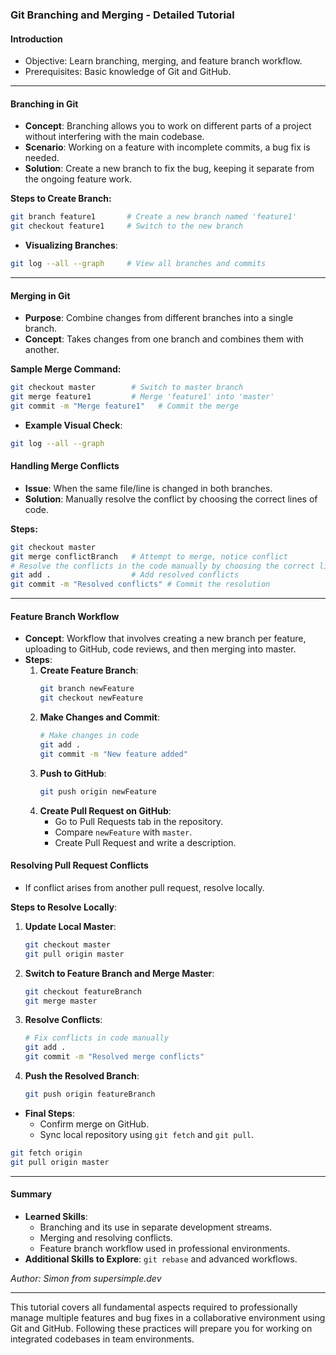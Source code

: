 ### Git Branching and Merging - Detailed Tutorial

#### Introduction

- Objective: Learn branching, merging, and feature branch workflow.
- Prerequisites: Basic knowledge of Git and GitHub.

---

#### Branching in Git

- **Concept**: Branching allows you to work on different parts of a project without interfering with the main codebase.
- **Scenario**: Working on a feature with incomplete commits, a bug fix is needed.
- **Solution**: Create a new branch to fix the bug, keeping it separate from the ongoing feature work.

**Steps to Create Branch:**

```sh
git branch feature1       # Create a new branch named 'feature1'
git checkout feature1     # Switch to the new branch
```

- **Visualizing Branches**:

```sh
git log --all --graph     # View all branches and commits
```

---

#### Merging in Git

- **Purpose**: Combine changes from different branches into a single branch.
- **Concept**: Takes changes from one branch and combines them with another.

**Sample Merge Command:**

```sh
git checkout master        # Switch to master branch
git merge feature1         # Merge 'feature1' into 'master'
git commit -m "Merge feature1"   # Commit the merge
```

- **Example Visual Check**:

```sh
git log --all --graph
```

#### Handling Merge Conflicts

- **Issue**: When the same file/line is changed in both branches.
- **Solution**: Manually resolve the conflict by choosing the correct lines of code.

**Steps:**

```sh
git checkout master
git merge conflictBranch   # Attempt to merge, notice conflict
# Resolve the conflicts in the code manually by choosing the correct lines
git add .                  # Add resolved conflicts
git commit -m "Resolved conflicts" # Commit the resolution
```

---

#### Feature Branch Workflow

- **Concept**: Workflow that involves creating a new branch per feature, uploading to GitHub, code reviews, and then merging into master.
- **Steps**:
  1. **Create Feature Branch**:
     ```sh
     git branch newFeature
     git checkout newFeature
     ```
  2. **Make Changes and Commit**:
     ```sh
     # Make changes in code
     git add .
     git commit -m "New feature added"
     ```
  3. **Push to GitHub**:
     ```sh
     git push origin newFeature
     ```
  4. **Create Pull Request on GitHub**:
     - Go to Pull Requests tab in the repository.
     - Compare `newFeature` with `master`.
     - Create Pull Request and write a description.

#### Resolving Pull Request Conflicts

- If conflict arises from another pull request, resolve locally.

**Steps to Resolve Locally**:

1. **Update Local Master**:
   ```sh
   git checkout master
   git pull origin master
   ```
2. **Switch to Feature Branch and Merge Master**:
   ```sh
   git checkout featureBranch
   git merge master
   ```
3. **Resolve Conflicts**:
   ```sh
   # Fix conflicts in code manually
   git add .
   git commit -m "Resolved merge conflicts"
   ```
4. **Push the Resolved Branch**:
   ```sh
   git push origin featureBranch
   ```

- **Final Steps**:
  - Confirm merge on GitHub.
  - Sync local repository using `git fetch` and `git pull`.

```sh
git fetch origin
git pull origin master
```

---

#### Summary

- **Learned Skills**:
  - Branching and its use in separate development streams.
  - Merging and resolving conflicts.
  - Feature branch workflow used in professional environments.
- **Additional Skills to Explore**: `git rebase` and advanced workflows.

_Author: Simon from supersimple.dev_

---

This tutorial covers all fundamental aspects required to professionally manage multiple features and bug fixes in a collaborative environment using Git and GitHub. Following these practices will prepare you for working on integrated codebases in team environments.
